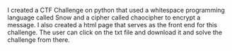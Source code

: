 I created a CTF Challenge on python that used a whitespace programming language called Snow and a cipher called chaocipher to encrypt a message. I also created a html page that serves as the front end for this challenge.
The user can click on the txt file and download it and solve the challenge from there. 
